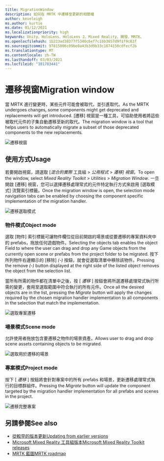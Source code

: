 ```yaml
---
title: MigrationWindow
description: 如何在 MRTK 中遷移至更新的相關檔
author: keveleigh
ms.author: kurtie
ms.date: 01/12/2021
ms.localizationpriority: high
keywords: Unity、HoloLens、HoloLens 2、Mixed Reality、開發、MRTK、
ms.openlocfilehash: 1b223ad38377f5340c6ef7c1bb3857d9f1f9c03f
ms.sourcegitcommit: 97815006c09be0a43b3d9b33c1674150cdfecf2b
ms.translationtype: MT
ms.contentlocale: zh-TW
ms.lasthandoff: 03/03/2021
ms.locfileid: "101783441"
---
```

# <a name="migration-window"></a><span data-ttu-id="e7ac6-104">遷移視窗</span><span class="sxs-lookup"><span data-stu-id="e7ac6-104">Migration window</span></span>

<span data-ttu-id="e7ac6-105">當 MRTK 進行變更時，某些元件可能會被取代，並引進取代。</span><span class="sxs-lookup"><span data-stu-id="e7ac6-105">As the MRTK undergoes changes, some components might get deprecated and replacements will get introduced.</span></span>
<span data-ttu-id="e7ac6-106">[遷移] 視窗是一種工具，可協助使用者將這些被取代元件的子集自動遷移至新的取代。</span><span class="sxs-lookup"><span data-stu-id="e7ac6-106">The migration window is a tool that helps users to automatically migrate a subset of those deprecated components to the new replacements.</span></span>

![遷移視窗](../images/migration-window/MRTK_Migration_Window.png)

## <a name="usage"></a><span data-ttu-id="e7ac6-108">使用方式</span><span class="sxs-lookup"><span data-stu-id="e7ac6-108">Usage</span></span>

<span data-ttu-id="e7ac6-109">若要開啟視窗，請選取 [*混合的實際* 工具組  >  *公用程式*  >  *遷移] 視窗*。</span><span class="sxs-lookup"><span data-stu-id="e7ac6-109">To open the window, select *Mixed Reality Toolkit* > *Utilities* > *Migration Window*.</span></span> <span data-ttu-id="e7ac6-110">一旦開啟 [遷移] 視窗，您可以選擇遷移處理常式的元件特定執行方式來啟用 [選取模式] 流覽索引標籤。</span><span class="sxs-lookup"><span data-stu-id="e7ac6-110">Once the migration window is open, the selection mode navigation tabs can be enabled by choosing the component specific implementation of the migration handler.</span></span>  

![遷移選取模式](../images/migration-window/MRTK_Migration_Modes.png)

### <a name="object-mode"></a><span data-ttu-id="e7ac6-112">物件模式</span><span class="sxs-lookup"><span data-stu-id="e7ac6-112">Object mode</span></span>

<span data-ttu-id="e7ac6-113">選取 [物件] 索引標籤可讓物件欄位從目前開啟的場景或從要遷移的專案資料夾中的 prefabs，拖放任何遊戲物件。</span><span class="sxs-lookup"><span data-stu-id="e7ac6-113">Selecting the objects tab enables the object Field to where the user can drag and drop any Game objects from the currently open scene or prefabs from the project folder to be migrated.</span></span>
<span data-ttu-id="e7ac6-114">按下所列物件右邊顯示的 [移除] *(-)* 按鈕，就會從選取清單中移除該物件。</span><span class="sxs-lookup"><span data-stu-id="e7ac6-114">Pressing the remove *(-)* button displayed at the right side of the listed object removes the object from the selection list.</span></span>

<span data-ttu-id="e7ac6-115">當所有所需的物件都在清單中之後，按 [ *遷移* ] 按鈕會將所選遷移處理常式執行所需的變更，套用至選取範圍中符合執行的所有元件。</span><span class="sxs-lookup"><span data-stu-id="e7ac6-115">Once all the desired objects are in the list, pressing the *Migrate* button will apply the changes required by the chosen migration handler implementation to all components in the selection that match the implementation.</span></span>

![選取專案遷移](../images/migration-window/MRTK_Object_Migration.png)

### <a name="scene-mode"></a><span data-ttu-id="e7ac6-117">場景模式</span><span class="sxs-lookup"><span data-stu-id="e7ac6-117">Scene mode</span></span>

<span data-ttu-id="e7ac6-118">允許使用者拖放包含要遷移之物件的場景資產。</span><span class="sxs-lookup"><span data-stu-id="e7ac6-118">Allows user to drag and drop scene assets containing objects to be migrated.</span></span>

![選取用於遷移的場景](../images/migration-window/MRTK_Scene_Selection.png)

### <a name="project-mode"></a><span data-ttu-id="e7ac6-120">專案模式</span><span class="sxs-lookup"><span data-stu-id="e7ac6-120">Project mode</span></span>

<span data-ttu-id="e7ac6-121">按下 [ *遷移* ] 按鈕將會針對專案中的所有 prefabs 和場景，更新遷移處理常式執行的目標群組件。</span><span class="sxs-lookup"><span data-stu-id="e7ac6-121">Pressing the *Migrate* button will update the component targeted by the migration handler implementation for all prefabs and scenes in the project.</span></span>

![遷移完整專案](../images/migration-window/MRTK_Project_Migration.png)

## <a name="see-also"></a><span data-ttu-id="e7ac6-123">另請參閱</span><span class="sxs-lookup"><span data-stu-id="e7ac6-123">See also</span></span>

- [<span data-ttu-id="e7ac6-124">從較早的版本更新</span><span class="sxs-lookup"><span data-stu-id="e7ac6-124">Updating from earlier versions</span></span>](../../updates-deployment/Updating.md)
- [<span data-ttu-id="e7ac6-125">Microsoft Mixed Reality 工具組版本</span><span class="sxs-lookup"><span data-stu-id="e7ac6-125">Microsoft Mixed Reality Toolkit releases</span></span>](../../packages-releases/ReleaseNotes.md)
- [<span data-ttu-id="e7ac6-126">MRTK 藍圖</span><span class="sxs-lookup"><span data-stu-id="e7ac6-126">MRTK roadmap</span></span>](../../Roadmap.md)
